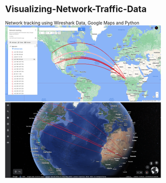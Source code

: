 # Visualizing-Network-Traffic-Data
Network tracking using Wireshark Data, Google Maps and Python
<img src = "0.png">
<img src = "1.png">
